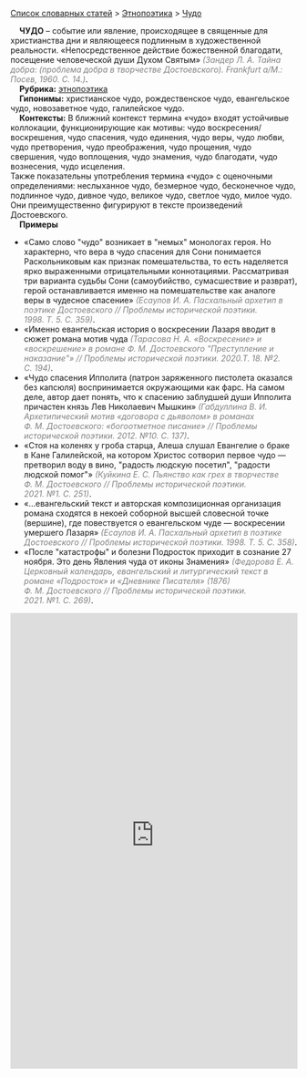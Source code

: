 <style>
st { color: Gray;
  font-style: italic;}
</style>

[Список словарных статей](https://thesaurus-dostoevsky.github.io/Thesaurus/) > [Этнопоэтика](ethnopoe.md) > [Чудо](чудо.md) 

&nbsp;&nbsp;&nbsp;&nbsp;**ЧУДО** – событие или явление, происходящее в священные для христианства дни и являющееся подлинным в художественной реальности. «Непосредственное действие божественной благодати, посещение человеческой души Духом Святым» <st>(Зандер Л. А. Тайна добра: (проблема добра в творчестве Достоевского). Frankfurt a/M.: Посев, 1960. С. 14.)</st>.  
&nbsp;&nbsp;&nbsp;&nbsp;**Рубрика:** [этнопоэтика](ethnopoe.md)  
&nbsp;&nbsp;&nbsp;&nbsp;**Гипонимы:** христианское чудо, рождественское чудо, евангельское чудо, новозаветное чудо, галилейское чудо.  
&nbsp;&nbsp;&nbsp;&nbsp;**Контексты:** В ближний контекст термина «чудо» входят устойчивые коллокации, функционирующие как мотивы: чудо воскресения/воскрешения, чудо спасения, чудо единения, чудо веры, чудо любви, чудо претворения, чудо преображения, чудо прощения, чудо свершения, чудо воплощения,  чудо знамения,  чудо благодати, чудо вознесения,  чудо исцеления.  
Также показательны употребления термина «чудо» с оценочными определениями: неслыханное чудо, безмерное чудо, бесконечное чудо, подлинное чудо, дивное чудо, великое чудо, светлое чудо, милое чудо. Они преимущественно фигурируют в тексте произведений Достоевского.  <br>
&nbsp;&nbsp;&nbsp;&nbsp;**Примеры**  
* «Само слово "чудо" возникает в "немых" монологах героя. Но характерно, что вера в чудо спасения для Сони понимается Раскольниковым как признак помешательства, то есть наделяется ярко выраженными отрицательными коннотациями. Рассматривая три варианта судьбы Сони (самоубийство, сумасшествие и разврат), герой останавливается именно на помешательстве как аналоге веры в чудесное спасение» <st>(Есаулов И. А. Пасхальный архетип в поэтике Достоевского // Проблемы исторической поэтики. 1998. Т. 5. С. 359)</st>.
* «Именно евангельская история о воскресении Лазаря вводит в сюжет  романа мотив чуда <st>(Тарасова Н. А. «Воскресение» и «воскрешение» в романе Ф. М. Достоевского "Преступление и наказание"» // Проблемы исторической поэтики. 2020.Т. 18. №2. С. 194)</st>.
* «Чудо спасения Ипполита (патрон заряженного пистолета оказался без капсюля) воспринимается окружающими как фарс. На самом деле, автор дает понять, что к спасению заблудшей души Ипполита причастен князь Лев Николаевич Мышкин» <st>(Габдуллина В. И. Архетипический мотив «договора с дьяволом» в романах Ф. М. Достоевского: «богоотметное писание» // Проблемы исторической поэтики. 2012. №10. С. 137)</st>.
* «Стоя на коленях у гроба старца, Алеша слушал Евангелие о браке в Кане Галилейской, на котором Христос сотворил первое чудо — претворил воду в вино, "радость людскую посетил", "радости людской помог"» <st>(Куйкина Е. С. Пьянство как грех в творчестве Ф. М. Достоевского // Проблемы исторической поэтики. 2021. №1. С. 251)</st>.
* «…евангельский текст и авторская композиционная организация романа сходятся в некоей соборной высшей словесной точке (вершине), где повествуется о евангельском чуде ― воскресении умершего Лазаря» <st>(Есаулов И. А. Пасхальный архетип в поэтике Достоевского // Проблемы исторической поэтики. 1998. Т. 5. С. 358)</st>.
* «После "катастрофы" и болезни Подросток приходит в сознание 27 ноября. Это день Явления чуда от иконы Знамения» <st>(Федорова Е. А. Церковный календарь, евангельский и литургический текст в романе «Подросток» и «Дневнике Писателя» (1876) Ф. М. Достоевского // Проблемы исторической поэтики. 2021. №1. С. 269)</st>.

<iframe src="https://thesaurus-dostoevsky.github.io/nk/чудо.html" style="border:0px;width:100%;height:800px" allowfullscreen="true" webkitallowfullscreen="true" mozallowfullscreen="true">
